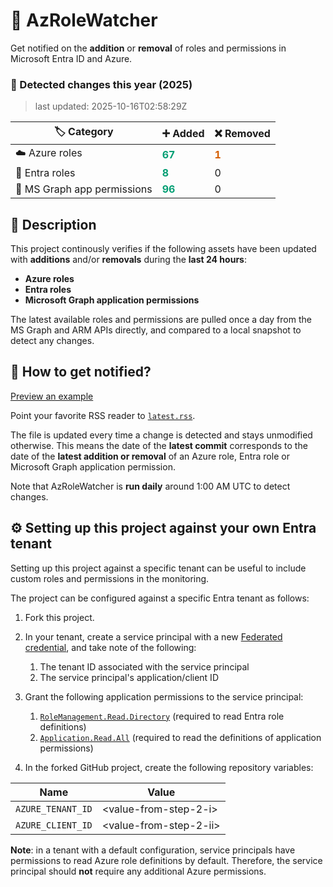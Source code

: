 # 🔎 AzRoleWatcher

Get notified on the **addition** or **removal** of roles and permissions in Microsoft Entra ID and Azure.

### 🔔 Detected changes this year (2025) 

> last updated: 2025-10-16T02:58:29Z 

| 🏷️ Category | ➕ Added | ❌ Removed |
|----------|-------|---------|
| ☁️ Azure roles | <span style="color:#009E73;font-weight:bold">67</span> | <span style="color:#D55E00;font-weight:bold">1</span> |
| 👤 Entra roles | <span style="color:#009E73;font-weight:bold">8</span> | 0 |
| 🤖 MS Graph app permissions | <span style="color:#009E73;font-weight:bold">96</span> | 0 |


## 📃 Description 

This project continously verifies if the following assets have been updated with **additions** and/or **removals** during the **last 24 hours**:
- **Azure roles**
- **Entra roles**
- **Microsoft Graph application permissions**

The latest available roles and permissions are pulled once a day from the MS Graph and ARM APIs directly, and compared to a local snapshot to detect any changes.

## 📣 How to get notified?

[Preview an example](https://www.joydeepdeb.com/misc/rss-feed-reader.html?url_id=https://raw.githubusercontent.com/emiliensocchi/az-role-watcher/main/examples/example.rss)

Point your favorite RSS reader to [`latest.rss`](https://raw.githubusercontent.com/emiliensocchi/az-role-watcher/main/latest.rss). 

The file is updated every time a change is detected and stays unmodified otherwise. This means the date of the **latest commit** corresponds to the date of the **latest addition or removal** of an Azure role, Entra role or Microsoft Graph application permission.

Note that AzRoleWatcher is **run daily** around 1:00 AM UTC to detect changes.

## ⚙️ Setting up this project against your own Entra tenant

Setting up this project against a specific tenant can be useful to include custom roles and permissions in the monitoring.

The project can be configured against a specific Entra tenant as follows:

1. Fork this project.

2. In your tenant, create a service principal with a new [Federated credential](https://learn.microsoft.com/en-us/entra/workload-id/workload-identity-federation-create-trust?pivots=identity-wif-apps-methods-azp#github-actions), and take note of the following:
    1. The tenant ID associated with the service principal
    2. The service principal's application/client ID

3. Grant the following application permissions to the service principal:
    1. [`RoleManagement.Read.Directory`](https://learn.microsoft.com/en-us/graph/permissions-reference#rolemanagementreaddirectory) (required to read Entra role definitions)
    2. [`Application.Read.All`](https://learn.microsoft.com/en-us/graph/permissions-reference#applicationreadall) (required to read the definitions of application permissions)

4. In the forked GitHub project, create the following repository variables:

| Name | Value | 
|---|---|
| `AZURE_TENANT_ID` | \<value-from-step-2-i\> |
| `AZURE_CLIENT_ID` | \<value-from-step-2-ii\> | 

**Note**: in a tenant with a default configuration, service principals have permissions to read Azure role definitions by default. Therefore, the service principal should **not** require any additional Azure permissions.
